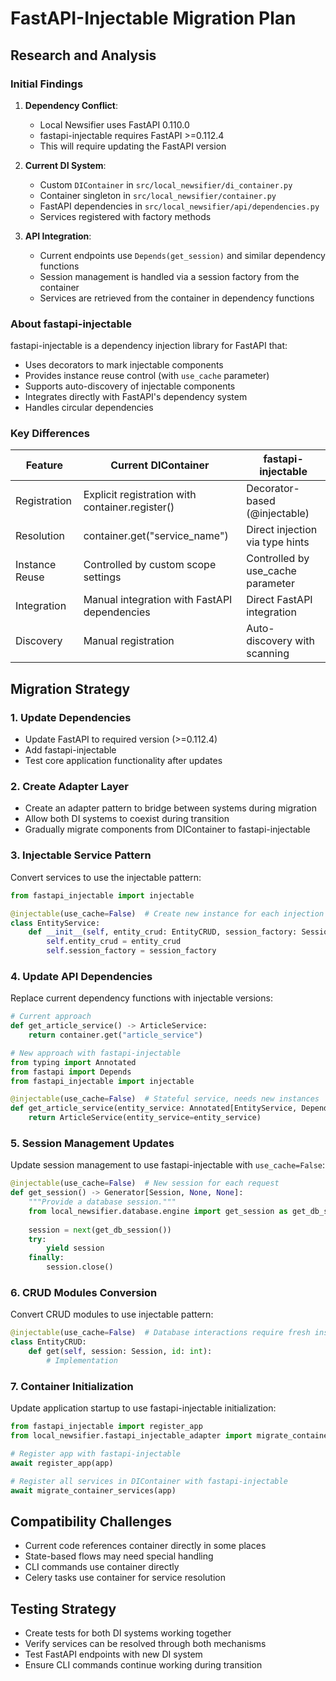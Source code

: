 # FastAPI-Injectable Migration Plan

## Research and Analysis

### Initial Findings

1. **Dependency Conflict**:
   - Local Newsifier uses FastAPI 0.110.0
   - fastapi-injectable requires FastAPI >=0.112.4
   - This will require updating the FastAPI version

2. **Current DI System**:
   - Custom `DIContainer` in `src/local_newsifier/di_container.py`
   - Container singleton in `src/local_newsifier/container.py`
   - FastAPI dependencies in `src/local_newsifier/api/dependencies.py`
   - Services registered with factory methods

3. **API Integration**:
   - Current endpoints use `Depends(get_session)` and similar dependency functions
   - Session management is handled via a session factory from the container
   - Services are retrieved from the container in dependency functions

### About fastapi-injectable

fastapi-injectable is a dependency injection library for FastAPI that:

- Uses decorators to mark injectable components
- Provides instance reuse control (with `use_cache` parameter)
- Supports auto-discovery of injectable components
- Integrates directly with FastAPI's dependency system
- Handles circular dependencies

### Key Differences

| Feature | Current DIContainer | fastapi-injectable |
|---------|---------------------|-------------------|
| Registration | Explicit registration with container.register() | Decorator-based (@injectable) |
| Resolution | container.get("service_name") | Direct injection via type hints |
| Instance Reuse | Controlled by custom scope settings | Controlled by use_cache parameter |
| Integration | Manual integration with FastAPI dependencies | Direct FastAPI integration |
| Discovery | Manual registration | Auto-discovery with scanning |

## Migration Strategy

### 1. Update Dependencies

- Update FastAPI to required version (>=0.112.4)
- Add fastapi-injectable
- Test core application functionality after updates

### 2. Create Adapter Layer

- Create an adapter pattern to bridge between systems during migration
- Allow both DI systems to coexist during transition
- Gradually migrate components from DIContainer to fastapi-injectable

### 3. Injectable Service Pattern

Convert services to use the injectable pattern:

```python
from fastapi_injectable import injectable

@injectable(use_cache=False)  # Create new instance for each injection
class EntityService:
    def __init__(self, entity_crud: EntityCRUD, session_factory: SessionFactory):
        self.entity_crud = entity_crud
        self.session_factory = session_factory
```

### 4. Update API Dependencies

Replace current dependency functions with injectable versions:

```python
# Current approach
def get_article_service() -> ArticleService:
    return container.get("article_service")

# New approach with fastapi-injectable
from typing import Annotated
from fastapi import Depends
from fastapi_injectable import injectable

@injectable(use_cache=False)  # Stateful service, needs new instances
def get_article_service(entity_service: Annotated[EntityService, Depends()]):
    return ArticleService(entity_service=entity_service)
```

### 5. Session Management Updates

Update session management to use fastapi-injectable with `use_cache=False`:

```python
@injectable(use_cache=False)  # New session for each request
def get_session() -> Generator[Session, None, None]:
    """Provide a database session."""
    from local_newsifier.database.engine import get_session as get_db_session
    
    session = next(get_db_session())
    try:
        yield session
    finally:
        session.close()
```

### 6. CRUD Modules Conversion

Convert CRUD modules to use injectable pattern:

```python
@injectable(use_cache=False)  # Database interactions require fresh instances
class EntityCRUD:
    def get(self, session: Session, id: int):
        # Implementation
```

### 7. Container Initialization

Update application startup to use fastapi-injectable initialization:

```python
from fastapi_injectable import register_app
from local_newsifier.fastapi_injectable_adapter import migrate_container_services

# Register app with fastapi-injectable
await register_app(app)

# Register all services in DIContainer with fastapi-injectable
await migrate_container_services(app)
```

## Compatibility Challenges

- Current code references container directly in some places
- State-based flows may need special handling
- CLI commands use container directly
- Celery tasks use container for service resolution

## Testing Strategy

- Create tests for both DI systems working together
- Verify services can be resolved through both mechanisms
- Test FastAPI endpoints with new DI system
- Ensure CLI commands continue working during transition